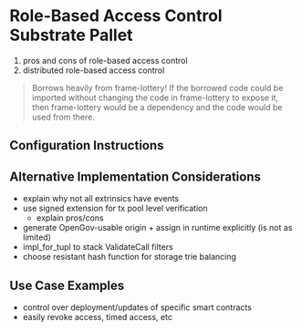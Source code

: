 # Role-Based Access Control Substrate Pallet

1. pros and cons of role-based access control
2. distributed role-based access control

> Borrows heavily from frame-lottery! If the borrowed code could be imported without changing the code in frame-lottery to expose it, then frame-lottery would be a dependency and the code would be used from there.

## Configuration Instructions

## Alternative Implementation Considerations

* explain why not all extrinsics have events
* use signed extension for tx pool level verification
    * explain pros/cons
* generate OpenGov-usable origin + assign in runtime explicitly (is not as limited)
* impl_for_tupl to stack ValidateCall filters
* choose resistant hash function for storage trie balancing

## Use Case Examples

* control over deployment/updates of specific smart contracts
* easily revoke access, timed access, etc

